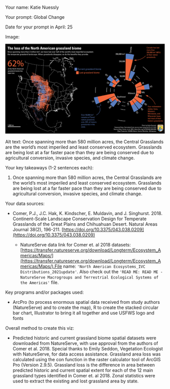 Your name: Katie Nuessly

Your prompt: Global Change

Date for your prompt in April: 25

Image:

![Final image](out/Grassland_Biome_Loss_20230424.png)

Alt text: Once spanning more than 580 million acres, the Central Grasslands are the world’s most imperiled and least conserved ecosystem. Grasslands are being lost at a far faster pace than they are being conserved due to agricultural conversion, invasive species, and climate change.

Your key takeaways (1-2 sentences each): 

1. Once spanning more than 580 million acres, the Central Grasslands are the world’s most imperiled and least conserved ecosystem. Grasslands are being lost at a far faster pace than they are being conserved due to agricultural conversion, invasive species, and climate change.

Your data sources: 

* Comer, P.J., J.C. Hak, K. Kindscher, E. Muldavin, and J. Singhurst. 2018. Continent-Scale Landscape Conservation Design for Temperate Grasslands of the Great Plains and Chihuahuan Desert. Natural Areas Journal 38(2), 196-211. [https://doi.org/10.3375/043.038.0209](https://doi.org/10.3375/043.038.0209)

  * NatureServe data link for Comer et. al 2018 datasets: [https://transfer.natureserve.org/download/Longterm/Ecosystem_Americas/Maps/](https://transfer.natureserve.org/download/Longterm/Ecosystem_Americas/Maps/).File name: `'North American Ecosystems_IVC Distributions_2021update'`. Also check out the `'READ ME: READ ME - NatureServe Macrogroups and Terrestrial Ecological Systems of the Americas'` file.

Key programs and/or packages used:

* ArcPro (to process enormous spatial data received from study authors (NatureServe) and to create the map), R to create the stacked circular bar chart, Illustrator to bring it all together and use USFWS logo and fonts

Overall method to create this viz: 

* Predicted historic and current grassland biome spatial datasets were downloaded from NatureServe, with use approval from the authors of Comer et al. 2018. Special thanks to Emily Seddon, Vegetation Ecologist with NatureServe, for data access assistance. Grassland area loss was calculated using the con function in the raster calculator tool of ArcGIS Pro (Version 2.9.5). Grassland loss is the difference in area between predicted historic and current spatial extent for each of the 12 main grassland types identified in Comer et. al 2018. Zonal statistics were used to extract the existing and lost grassland area by state.
